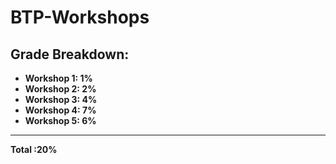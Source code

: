 # BTP-Workshops

## **Grade Breakdown:**
* **Workshop 1: 1%**
* **Workshop 2: 2%**
* **Workshop 3: 4%**
* **Workshop 4: 7%**
* **Workshop 5: 6%**
***
  **Total     :20%**
